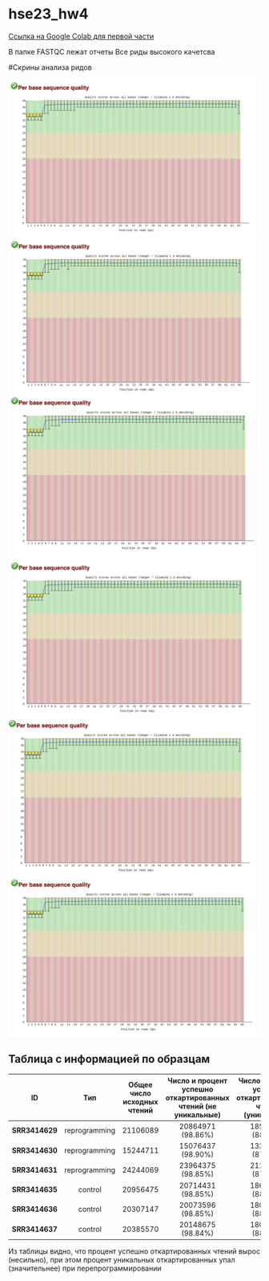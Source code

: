 # hse23_hw4
  
[Ссылка на Google Colab для первой части]()

В папке FASTQC лежат отчеты
Все риды высокого качетсва

#Скрины анализа ридов

![image](https://github.com/prayforanya/hse23_hw4/blob/main/images/SRR3414629_1.png)
![image](https://github.com/prayforanya/hse23_hw4/blob/main/images/SRR3414630_1.png)
![image](https://github.com/prayforanya/hse23_hw4/blob/main/images/SRR3414631_1.png)
![image](https://github.com/prayforanya/hse23_hw4/blob/main/images/SRR3414635_1.png)
![image](https://github.com/prayforanya/hse23_hw4/blob/main/images/SRR3414636_1.png)
![image](https://github.com/prayforanya/hse23_hw4/blob/main/images/SRR3414637_1.png)

## Таблица с информацией по образцам  
| ID | Тип | Общее число исходных чтений | Число и процент успешно откартированных чтений (не уникальные) | Число и процент успешно откартированных чтений (уникальные) | Общее число чтений, попавших на гены |
|----------|:-------:|:----------------:|:----------------:|:----------------:|:----------------:|
| **SRR3414629** | reprogramming | 21106089 | 20864971 (98.86%) | 18573565 (88.00%) | 16224313 |
| **SRR3414630** | reprogramming | 15244711 | 15076437 (98.90%) | 13320505 (87.38%) | 11583775 |
| **SRR3414631** | reprogramming | 24244069 | 23964375 (98.85%) | 21159606 (87.28%) | 18613501 |
| **SRR3414635** | control       | 20956475 | 20714431 (98.85%) | 18637053 (88.93%) | 16463013 |
| **SRR3414636** | control       | 20307147 | 20073596 (98.85%) | 18032679 (88.80%) | 15942667 |
| **SRR3414637** | control       | 20385570 | 20148675 (98.84%) | 18043406 (88.51%) | 15914380 |

Из таблицы видно, что процент успешно откартированных чтений вырос  (несильно), при этом процент уникальных откартированных упал (значительнее) при перепрограммировании 
